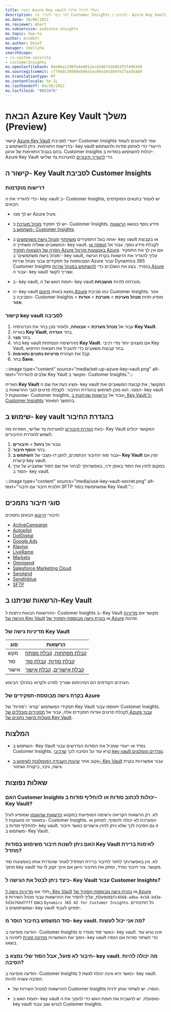 ```yaml
---
title: הבאת Azure Key vault משלך לניהול סודות
description: למד כיצד להגדיר את Customer Insights לשימוש ב- Azure Key Vault משלך.
ms.date: 10/06/2021
ms.reviewer: mhart
ms.subservice: audience-insights
ms.topic: how-to
author: brndkfr
ms.author: bkief
manager: shellyha
searchScope:
- ci-system-security
- customerInsights
ms.openlocfilehash: 9eb06a1190fe4e8012ecd3d6742b8b3f5f4d6349
ms.sourcegitcommit: cf74b8c20d88eb96e1ac86e18cd44fe27aad5ab9
ms.translationtype: HT
ms.contentlocale: he-IL
ms.lasthandoff: 04/28/2022
ms.locfileid: "8653478"
---
```

# <a name="bring-your-own-azure-key-vault-preview"></a>הבאת Azure Key Vault משלך (Preview)

קישור [Azure Key Vault](/azure/key-vault/general/basic-concepts) ייעודי לסביבת Customer Insights עוזר לארגונים לעמוד בדרישות התאימות.
ניתן להשתמש ב- key vault הייעודי כדי לאחסן סודות ולהשתמש בהם בגבול התאימות של ארגון. Customer Insights יכולות להשתמש בסודות ב- Azure Key Vault כדי [להגדיר חיבורים](connections.md) למערכות צד שלישי.

## <a name="link-the-key-vault-to-the-customer-insights-environment"></a>קישור ה- Key Vault לסביבת Customer Insights

### <a name="prerequisites"></a>דרישות מוקדמות

כדי להגדיר את ה- key vault ב- Customer Insights, יש לעמוד בתנאים המוקדמים הבאים:

- יש לך מנוי Azure פעיל.

- יש לך תפקיד [מנהל מערכת](permissions.md#admin) ב- Customer Insights. מידע נוסף בנושא [הרשאות משתמש ב- Customer Insights](permissions.md#assign-roles-and-permissions).

- אתה בעל התפקידים [משתתף](/azure/role-based-access-control/built-in-roles#contributor) ו[מנהל גישת משתמשים](/azure/role-based-access-control/built-in-roles#user-access-administrator) ב- key vault או בקבוצת המשאבים שאליה משתייך ה- key vault. לקבלת מידע נוסף, עבור אל [הוספה או הסרה של הקצאות תפקיד Azure באמצעות פורטל Azure](/azure/role-based-access-control/role-assignments-portal). אם אין לך את התפקיד 'מנהל גישת משתמשים' ב- key vault, עליך להגדיר את הרשאות בקרת הגישה המבוססות על תפקידים עבור מנהל שירות Azure עבור Dynamics 365 Customer Insights בנפרד. בצע את השלבים כדי [להשתמש במנהל שירות Azure](connect-service-principal.md) עבור ה- key vault שצריך לקשר.

- ב- key vault, חומת האש של ה- key vault מוכרחה להיות **מושבתת**.

- ה- key vault נמצא באותו [מיקום Azure](https://azure.microsoft.com/global-infrastructure/geographies/#overview) כמו סביבת Customer Insights. אזור הסביבה ב- Customer Insights מופיע תחת **מנהל מערכת** > **מערכת** > **אודות** > **אזור**.

### <a name="link-a-key-vault-to-the-environment"></a>קישור key vault לסביבה

1. עבור אל **מנהל מערכת** > **אבטחה**, ולאחר מכן בחר את הכרטיסיה **Key Vault**.
1. באריח **Key Vault**, בחר **הגדרה**.
1. בחר **מנוי**.
1. בחר key vault מהרשימה הנפתחת **Key Vault**. אם מוצגים יותר מדי רכיבי Key Vault, בחר קבוצת משאבים כדי להגביל את תוצאות החיפוש.
1. קבל את הצהרת **פרטיות נתונים ותאימות**.
1. בחר **Save**.

:::image type="content" source="media/set-up-azure-key-vault.png" alt-text="שלבים להגדרת Key Yault מקושר ב- Customer Insights.":::

האריח **Key Vault** מציג כעת את שם ה- key vault המקושר, את קבוצת המשאבים ואת המנוי. הוא מוכן לשימוש בהגדרת החיבור.
לקבלת פרטים לגבי ההרשאות ב- key vault שמוענקות ל- Customer Insights, עבור אל [הרשאות שניתנות ב- Key Vault ל- Customer Insights](#permissions-granted-on-the-key-vault) בהמשך המאמר.

## <a name="use-the-key-vault-in-the-connection-setup"></a>שימוש ב- key vault בהגדרת החיבור

בעת [הגדרת חיבורים](connections.md) למערכות צד שלישי, הסודות מה- Key Vault המקושר יכולים לשמש להגדרת החיבורים.

1. עבור אל **ניהול** > **חיבורים**.
1. בחר **הוסף חיבור**.
1. עבור סוגי החיבור הנתמכים, לחצן דו-מצבי של **השתמש ב- Key Vault** זמין אם קישרת key vault.
1. במקום להזין את הסוד באופן ידני, באפשרותך לבחור את שם הסוד שמצביע על ערך הסוד ב- key vault.

:::image type="content" source="media/use-key-vault-secret.png" alt-text="חלונית חיבור עם חיבור SFTP שמשתמשת בסוד Key Vault.":::

## <a name="supported-connection-types"></a>סוגי חיבור נתמכים

חיבורי [הייצוא](export-destinations.md) הבאים נתמכים:

* [ActiveCampaign](export-active-campaign.md)
* [Autopilot](export-autopilot.md)
* [DotDigital](export-dotdigital.md)
* [Google Ads](export-google-ads.md)
* [Klaviyo](export-klaviyo.md)
* [LiveRamp](export-liveramp.md)
* [Marketo](export-marketo.md)
* [Omnisend](export-omnisend.md)
* [Salesforce Marketing Cloud](export-salesforce.md)
* [Sendgrid](export-sendgrid.md)
* [Sendinblue](export-sendinblue.md)
* [SFTP](export-sftp.md)

## <a name="permissions-granted-on-the-key-vault"></a>הרשאות שניתנו ב-Key Vault

ההרשאות הבאות ניתנות ל- Customer Insights ב- Key Vault מקושר אם [מדיניות הגישה של Key Vault](/azure/key-vault/general/assign-access-policy?tabs=azure-portal) או [בקרת גישה מבוססת-תפקיד של Azure](/azure/key-vault/general/rbac-guide?tabs=azure-cli) זמינות.

### <a name="key-vault-access-policy"></a>מדיניות גישה של Key Vault

| סוג        | הרשאות          |
| ----------- | -------------------- |
| מקש         | [קבלת מפתחות](/rest/api/keyvault/get-keys), [קבלת מפתח](/rest/api/keyvault/get-key)                                 |
| סוד      | [קבלת סודות](/rest/api/keyvault/get-secrets), [קבלת סוד](/rest/api/keyvault/get-secret)                     |
| אישור | [קבלת אישורים](/rest/api/keyvault/get-certificates), [קבלת אישור](/rest/api/keyvault/get-certificate) |

הערכים הקודמים הם המינימום שצריך לפרט ולקרוא במהלך הביצוע.

### <a name="azure-role-based-access-control"></a>בקרת גישה מבוססת-תפקידים של Azure

תפקידי המשתמש 'קורא' ו'סודות' של Key Vault יתווספו עבור Customer Insights. לקבלת פרטים אודות תפקידים אלה, עבור אל [תפקידים מוכללים של Azure עבור פעולות מישור נתונים של Key Vault](/azure/key-vault/general/rbac-guide?tabs=azure-cli).

## <a name="recommendations"></a>המלצות

- השתמש ב- Key Vault נפרד או ייעודי שמכיל את הסודות הנדרשים עבור Customer Insights. קרא עוד על הסיבה לכך [שרכיבי key vault נפרדים מומלצים](/azure/key-vault/general/best-practices#why-we-recommend-separate-key-vaults).

- עקוב אחר [שיטות העבודה המומלצות לשימוש ב- Key Vault](/azure/key-vault/general/best-practices#turn-on-logging) עבור אפשרויות בקרת גישה, גיבוי, ביקורת ושחזור.

## <a name="frequently-asked-questions"></a>שאלות נפוצות

### <a name="can-customer-insights-write-secrets-or-overwrite-secrets-into-the-key-vault"></a>האם Customer Insights יכולות לכתוב סודות או להחליף סודות ב- Key Vault?

לא. רק הרשאות הקריאה ורשימה המופיעות במקטע [הרשאות שהוענקו](#permissions-granted-on-the-key-vault) שמופיע לעיל במאמר זה מוענקות ל- Customer Insights. המערכת לא יכולה להוסיף, למחוק או להחליף סודות ב- key vault. זו גם הסיבה לכך שלא ניתן להזין אישורים כאשר חיבור משתמש ב- Key Vault.

### <a name="can-i-change-a-connection-from-using-key-vault-secrets-to-default-authentication"></a>האם ניתן לשנות חיבור משימוש בסודות Key Vault לאימות ברירת מחדל?

לא. אין באפשרותך לחזור לחיבור ברירת המחדל לאחר שהגדרת אותו באמצעות סוד מתוך key vault מקושר. צור חיבור נפרד, ומחק את החיבור הישן אם אינך זקוק לו עוד.

### <a name="how-can-i-revoke-access-to-a-key-vault-for-customer-insights"></a>כיצד ניתן לבטל את הגישה ל- Key Vault עבור Customer Insights?

תלוי אם [מדיניות גישה ל- Key Vault](/azure/key-vault/general/assign-access-policy?tabs=azure-portal) או [בקרת גישה מבוססת-תפקיד של Azure](/azure/key-vault/general/rbac-guide?tabs=azure-cli) מופעלת, עליך להסיר את ההרשאות עבור מנהל השירות `0bfc4568-a4ba-4c58-bd3e-5d3e76bd7fff` בשם `Dynamics 365 AI for Customer Insights`. כל החיבורים שמשתמשים ב- key vault יפסיקו לעבוד.

### <a name="a-secret-thats-used-in-a-connection-got-removed-from-the-key-vault-what-can-i-do"></a>סוד המשמש בחיבור הוסר מ- key vault. מה אני יכול לעשות?

הודעה מופיעה ב- Customer Insights כאשר סוד מוגדר מ- key vault אינו נגיש עוד. הפוך את האפשרות [מחיקה זמנית](/azure/key-vault/general/soft-delete-overview) לזמינה ב- key vault כדי לשחזר סודות אם הוסרו בשוגג.

### <a name="a-connection-doesnt-work-but-my-secret-is-in-the-key-vault-what-might-be-the-cause"></a>חיבור לא פועל, אבל הסוד שלי נמצא ב- key vault. מה יכולה להיות הסיבה?

הודעה מופיעה ב- Customer Insights כאשר היא אינה יכולה לגשת ל- key vault. הסיבה עשויה להיות:

- ההרשאות למנהל השירות של Customer Insights הוסרו. יש לשחזר אותן ידנית.

- חומת האש ב- key vault מופעלת. יש להשבית את חומת האש כדי להפוך את ה- key vault לנגיש שוב עבור Customer Insights.
